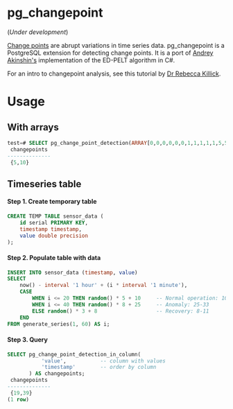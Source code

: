 # pg_changepoint

(*Under development*) 

[Change points](https://en.wikipedia.org/wiki/Change_detection) are abrupt variations in time series data. pg_changepoint is a PostgreSQL extension for detecting change points. It is a port of [Andrey Akinshin's](https://aakinshin.net/posts/edpelt/) implementation of the ED-PELT algorithm in C#. 

For an intro to changepoint analysis, see this tutorial by [Dr Rebecca Killick](https://www.youtube.com/watch?v=WelmlZK5G2Y).

# Usage

## With arrays

```sql
test=# SELECT pg_change_point_detection(ARRAY[0,0,0,0,0,0,1,1,1,1,1,5,5,5,5,5,5,5,5]::float8[]) AS changepoints;
 changepoints 
--------------
 {5,10}
```

## Timeseries table

#### Step 1. Create temporary table

```sql
CREATE TEMP TABLE sensor_data (
    id serial PRIMARY KEY,
    timestamp timestamp,
    value double precision
);
```

#### Step 2. Populate table with data

```sql
INSERT INTO sensor_data (timestamp, value)
SELECT 
    now() - interval '1 hour' + (i * interval '1 minute'),
    CASE 
        WHEN i <= 20 THEN random() * 5 + 10     -- Normal operation: 10-15
        WHEN i <= 40 THEN random() * 8 + 25     -- Anomaly: 25-33  
        ELSE random() * 3 + 8                   -- Recovery: 8-11
    END
FROM generate_series(1, 60) AS i;
```

#### Step 3. Query

```sql
SELECT pg_change_point_detection_in_column(                                                                                                                                                                                                 'sensor_data',     -- table name
           'value',           -- column with values
           'timestamp'        -- order by column
       ) AS changepoints;
 changepoints 
--------------
 {19,39}
(1 row)
```
